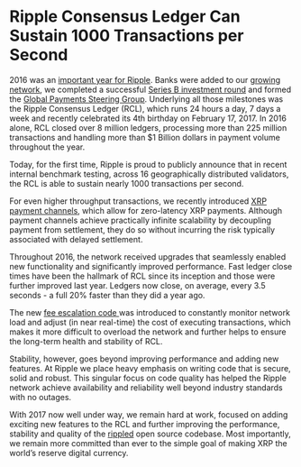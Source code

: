 # Ripple Consensus Ledger Can Sustain 1000 Transactions per Second

2016 was an [important year for Ripple](https://ripple.com/insights/ripple-2016-year-review/). Banks were added to our [growing network](http://www.ibtimes.co.uk/seven-banks-kick-off-ripples-blockchain-network-including-santander-ubs-unicredit-90-more-1566894), we completed a successful [Series B investment round](https://ripple.com/insights/ripple-raises-55-million-in-series-b-funding/) and formed the [Global Payments Steering Group](https://ripple.com/insights/announcing-ripples-global-payments-steering-group/). Underlying all those milestones was the Ripple Consensus Ledger (RCL), which runs 24 hours a day, 7 days a week and recently celebrated its 4th birthday on February 17, 2017. In 2016 alone, RCL closed over 8 million ledgers, processing more than 225 million transactions and handling more than $1 Billion dollars in payment volume throughout the year.

Today, for the first time, Ripple is proud to publicly announce that in recent internal benchmark testing, across 16 geographically distributed validators, the RCL is able to sustain nearly 1000 transactions per second.

For even higher throughput transactions, we recently introduced [XRP payment channels](https://developers.ripple.com/blog/2016/rippled-0.33.0.html), which allow for zero-latency XRP payments. Although payment channels achieve practically infinite scalability by decoupling payment from settlement, they do so without incurring the risk typically associated with delayed settlement.

Throughout 2016, the network received upgrades that seamlessly enabled new functionality and significantly improved performance. Fast ledger close times have been the hallmark of RCL since its inception and those were further improved last year. Ledgers now close, on average, every 3.5 seconds - a full 20% faster than they did a year ago.

The new [fee escalation code ](https://ripple.com/build/transaction-cost/)was introduced to constantly monitor network load and adjust (in near real-time) the cost of executing transactions, which makes it more difficult to overload the network and further helps to ensure the long-term health and stability of RCL.

Stability, however, goes beyond improving performance and adding new features. At Ripple we place heavy emphasis on writing code that is secure, solid and robust. This singular focus on code quality has helped the Ripple network achieve availability and reliability well beyond industry standards with no outages.

With 2017 now well under way, we remain hard at work, focused on adding exciting new features to the RCL and further improving the performance, stability and quality of the [rippled](https://github.com/ripple/rippled) open source codebase. Most importantly, we remain more committed than ever to the simple goal of making XRP the world’s reserve digital currency.